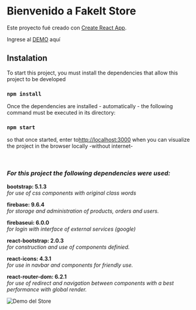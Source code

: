 # Bienvenido a FakeIt Store

Este proyecto fué creado con [Create React App](https://github.com/facebook/create-react-app).

Ingrese al [DEMO](https://quirky-austin-4ce0ab.netlify.app/) aquí

## Instalation

To start this project, you must install the dependencies that allow this project to be developed

### `npm install`

Once the dependencies are installed - automatically - the following command must be executed in its directory:

### `npm start`

so that once started, enter to[http://localhost:3000](http://localhost:3000) when you can visualize the project in the browser locally -without internet-

<p>&nbsp;</p>

### *For this project the following dependencies were used:*

**bootstrap: 5.1.3**<br>
*for use of css components with original class words*

**firebase: 9.6.4**<br>
*for storage and administration of products, orders and users.*

**firebaseui: 6.0.0**<br>
*for login with interface of external services (google)*

**react-bootstrap: 2.0.3**<br>
*for construction and use of components definied.*

**react-icons: 4.3.1**<br>
*for use in navbar and components for friendly use.*

**react-router-dom: 6.2.1**<br>
*for use of redirect and navigation between components with a best performance with global render.*


<img src="https://media.giphy.com/media/OPetODaXY0A09VUIcW/giphy.gif" alt="Demo del Store">
